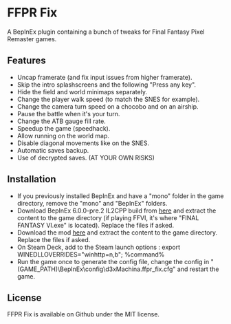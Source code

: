# FFPR Fix

A BepInEx plugin containing a bunch of tweaks for Final Fantasy Pixel Remaster games.

## Features

- Uncap framerate (and fix input issues from higher framerate).
- Skip the intro splashscreens and the following "Press any key".
- Hide the field and world minimaps separately.
- Change the player walk speed (to match the SNES for example).
- Change the camera turn speed on a chocobo and on an airship.
- Pause the battle when it's your turn.
- Change the ATB gauge fill rate.
- Speedup the game (speedhack).
- Allow running on the world map.
- Disable diagonal movements like on the SNES.
- Automatic saves backup.
- Use of decrypted saves. (AT YOUR OWN RISKS)

## Installation

- If you previously installed BepInEx and have a "mono" folder in the game directory, remove the "mono" and "BepInEx" folders.
- Download BepInEx 6.0.0-pre.2 IL2CPP build from [here](https://github.com/BepInEx/BepInEx/releases/download/v6.0.0-pre.2/BepInEx-Unity.IL2CPP-win-x64-6.0.0-pre.2.zip) and extract the content to the game directory (if playing FFVI, it's where "FINAL FANTASY VI.exe" is located). Replace the files if asked.
- Download the mod [here](https://github.com/d3xMachina/FFPR-Fix/releases/latest) and extract the content to the game directory. Replace the files if asked.
- On Steam Deck, add to the Steam launch options : export WINEDLLOVERRIDES="winhttp=n,b"; %command%
- Run the game once to generate the config file, change the config in "(GAME_PATH)\BepInEx\config\d3xMachina.ffpr_fix.cfg" and restart the game.

## License

FFPR Fix is available on Github under the MIT license.